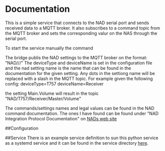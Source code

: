 # Documentation
This is a simple service that connects to the NAD serial port and sends received data to a MQTT broker.
It also subscribes to a command topic from the MQTT broker and sets the corresponding valur on the NAS through the serial port.


To start the service manually the command


The bridge publis the NAD settings to the MQTT broker on the format:  "NAD/<deviceType>/<deviceName>/<nad setting same>"
The deviceType and deviceName is set in the configuration file and the nad setting name is the name that can be found in the documentation for the given setting. Any dots in the settiong name will be replaced with a slash in the MQTT topic.
For example given the following config:
    deviceType=T757
    deviceName=Receiver

the setting Main.Volume will result in the topic "NAD/T757/Receiver/Master/Volume" 



The commands/settings names and legal values can be found in the NAD command documentation. The ones I have found can be found under "NAD Integration Protocol Documentation" on [NADs web site](https://nadelectronics.com/software/)

##Configuration



##Service
There is an example service definition to sun this python service as a systemd service and it can be found in the service directory [here](service/nadMqttBridge.service).

